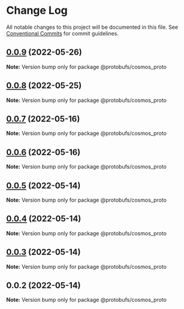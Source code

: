 # Change Log

All notable changes to this project will be documented in this file.
See [Conventional Commits](https://conventionalcommits.org) for commit guidelines.

## [0.0.9](https://github.com/cosmology-tech/proto-registry/compare/@protobufs/cosmos_proto@0.0.8...@protobufs/cosmos_proto@0.0.9) (2022-05-26)

**Note:** Version bump only for package @protobufs/cosmos_proto





## [0.0.8](https://github.com/cosmology-tech/proto-registry/compare/@protobufs/cosmos_proto@0.0.7...@protobufs/cosmos_proto@0.0.8) (2022-05-25)

**Note:** Version bump only for package @protobufs/cosmos_proto





## [0.0.7](https://github.com/cosmology-tech/proto-registry/compare/@protobufs/cosmos_proto@0.0.6...@protobufs/cosmos_proto@0.0.7) (2022-05-16)

**Note:** Version bump only for package @protobufs/cosmos_proto





## [0.0.6](https://github.com/cosmology-tech/proto-registry/compare/@protobufs/cosmos_proto@0.0.5...@protobufs/cosmos_proto@0.0.6) (2022-05-16)

**Note:** Version bump only for package @protobufs/cosmos_proto





## [0.0.5](https://github.com/cosmology-tech/proto-registry/compare/@protobufs/cosmos_proto@0.0.4...@protobufs/cosmos_proto@0.0.5) (2022-05-14)

**Note:** Version bump only for package @protobufs/cosmos_proto





## [0.0.4](https://github.com/cosmology-tech/proto-registry/compare/@protobufs/cosmos_proto@0.0.3...@protobufs/cosmos_proto@0.0.4) (2022-05-14)

**Note:** Version bump only for package @protobufs/cosmos_proto





## [0.0.3](https://github.com/cosmology-tech/proto-registry/compare/@protobufs/cosmos_proto@0.0.2...@protobufs/cosmos_proto@0.0.3) (2022-05-14)

**Note:** Version bump only for package @protobufs/cosmos_proto





## 0.0.2 (2022-05-14)

**Note:** Version bump only for package @protobufs/cosmos_proto
